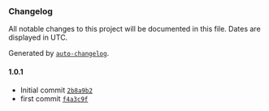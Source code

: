 ### Changelog

All notable changes to this project will be documented in this file. Dates are displayed in UTC.

Generated by [`auto-changelog`](https://github.com/CookPete/auto-changelog).

#### 1.0.1

- Initial commit [`2b8a9b2`](https://github.com/Matt658041/ReleaseItPractice/commit/2b8a9b2b684743a04b65644575835fe8054e168d)
- first commit [`f4a3c9f`](https://github.com/Matt658041/ReleaseItPractice/commit/f4a3c9fe40106390cf47f2a58e3c61116e6be6b4)
